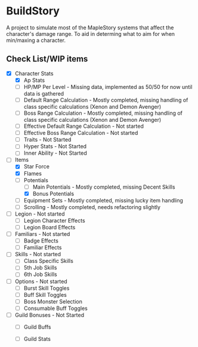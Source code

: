 # BuildStory

A project to simulate most of the MapleStory systems that affect the character's damage range. To aid in determing what to aim for when min/maxing a character. 

## Check List/WIP items
- [x] Character Stats
	- [x] Ap Stats
	- [ ] HP/MP Per Level - Missing data, implemented as 50/50 for now until data is gathered
	- [ ] Default Range Calculation - Mostly completed, missing handling of class specific calculations (Xenon and Demon Avenger)
	- [ ] Boss Range Calculation - Mostly completed, missing handling of class specific calculations (Xenon and Demon Avenger)
	- [ ] Effective Default Range Calculation - Not started
	- [ ] Effective Boss Range Calculation - Not started
	- [ ] Traits - Not Started
	- [ ] Hyper Stats - Not Started
	- [ ] Inner Ability - Not Started
- [ ] Items
	- [x] Star Force
	- [x] Flames
	- [ ] Potentials
		- [ ] Main Potentials - Mostly completed, missing Decent Skills
		- [x] Bonus Potentials
	- [ ] Equipment Sets - Mostly completed, missing lucky item handling
	- [ ] Scrolling - Mostly completed, needs refactoring slightly
- [ ] Legion - Not started
	- [ ] Legion Character Effects
	- [ ] Legion Board Effects
- [ ] Familiars - Not started
	- [ ] Badge Effects
	- [ ] Familiar Effects
- [ ] Skills - Not started
	- [ ] Class Specific Skills
	- [ ] 5th Job Skills
	- [ ] 6th Job Skills
- [ ] Options - Not started
	- [ ] Burst Skill Toggles
	- [ ] Buff Skill Toggles
	- [ ] Boss Monster Selection
	- [ ] Consumable Buff Toggles
- [ ] Guild Bonuses - Not Started
	- [ ] Guild Buffs
	- [ ] Guild Stats

